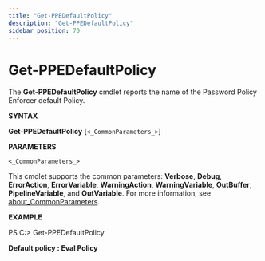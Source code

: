 ```yaml
---
title: "Get-PPEDefaultPolicy"
description: "Get-PPEDefaultPolicy"
sidebar_position: 70
---
```


# Get-PPEDefaultPolicy

The **Get-PPEDefaultPolicy** cmdlet reports the name of the Password Policy Enforcer default Policy.

**SYNTAX**

**Get-PPEDefaultPolicy** [`<_CommonParameters_>`]

**PARAMETERS**

`<_CommonParameters_>`

This cmdlet supports the common parameters: **Verbose**, **Debug**, **ErrorAction**,
**ErrorVariable**, **WarningAction**, **WarningVariable**, **OutBuffer**, **PipelineVariable**, and
**OutVariable**. For more information, see [about_CommonParameters](https://learn.microsoft.com/en-us/powershell/module/microsoft.powershell.core/about/about_commonparameters?view=powershell-7.5).

**EXAMPLE**

PS C:\> Get-PPEDefaultPolicy

**Default policy : Eval Policy**
